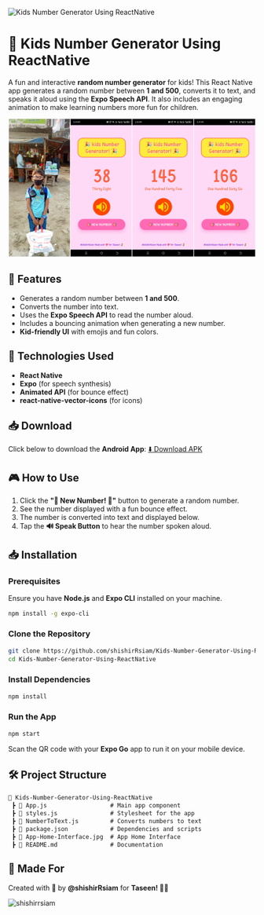 <p align="left"> <img src="https://komarev.com/ghpvc/?username=Kids-Number-Generator-Using-ReactNative&label=Repository%20views&color=0e75b6&style=flat" alt="Kids Number Generator Using ReactNative" /> </p>

# 🎉 Kids Number Generator Using ReactNative

A fun and interactive **random number generator** for kids! This React Native app generates a random number between **1 and 500**, converts it to text, and speaks it aloud using the **Expo Speech API**. It also includes an engaging animation to make learning numbers more fun for children.

![Kids Number Generator Home Interface](App-Home-Interface.jpg)


## 📱 Features
- Generates a random number between **1 and 500**.
- Converts the number into text.
- Uses the **Expo Speech API** to read the number aloud.
- Includes a bouncing animation when generating a new number.
- **Kid-friendly UI** with emojis and fun colors.

## 🚀 Technologies Used
- **React Native**
- **Expo** (for speech synthesis)
- **Animated API** (for bounce effect)
- **react-native-vector-icons** (for icons)

## 📥 Download
Click below to download the **Android App**: [⬇️ Download APK](https://drive.google.com/file/d/1tm3MANUn62PW5vBHl-DKORbaetmBTtoD/) 


## 🎮 How to Use
1. Click the **"🎯 New Number! 🎯"** button to generate a random number.
2. See the number displayed with a fun bounce effect.
3. The number is converted into text and displayed below.
4. Tap the **🔊 Speak Button** to hear the number spoken aloud.


## 📥 Installation
### Prerequisites
Ensure you have **Node.js** and **Expo CLI** installed on your machine.

```sh
npm install -g expo-cli
```

### Clone the Repository
```sh
git clone https://github.com/shishirRsiam/Kids-Number-Generator-Using-ReactNative.git
cd Kids-Number-Generator-Using-ReactNative
```

### Install Dependencies
```sh
npm install
```

### Run the App
```sh
npm start
```

Scan the QR code with your **Expo Go** app to run it on your mobile device.

## 🛠 Project Structure
```
📂 Kids-Number-Generator-Using-ReactNative
 ┣ 📜 App.js                  # Main app component
 ┣ 📜 styles.js               # Stylesheet for the app
 ┣ 📜 NumberToText.js         # Converts numbers to text
 ┣ 📜 package.json            # Dependencies and scripts
 ┣ 📜 App-Home-Interface.jpg  # App Home Interface
 ┣ 📜 README.md               # Documentation
```

## 💖 Made For
Created with 💖 by **@shishirRsiam** for **Taseen! 👨‍👧**


<p align="left"> <img src="https://komarev.com/ghpvc/?username=shishirrsiam&label=Profile%20views&color=0e75b6&style=flat" alt="shishirrsiam" /> </p>
